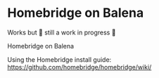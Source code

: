 # Homebridge on Balena

Works but :construction_worker: still a work in progress :construction_worker:

Homebridge on Balena

Using the Homebridge install guide: https://github.com/homebridge/homebridge/wiki/
